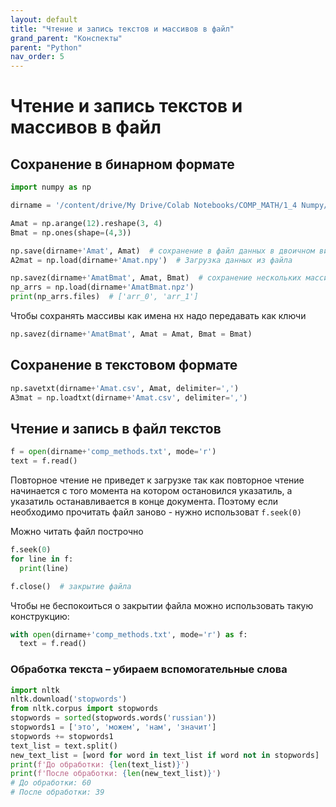 ```yaml
---
layout: default
title: "Чтение и запись текстов и массивов в файл"
grand_parent: "Конспекты"
parent: "Python"
nav_order: 5
---
```


# Чтение и запись текстов и массивов в файл

## Сохранение в бинарном формате

```py
import numpy as np

dirname = '/content/drive/My Drive/Colab Notebooks/COMP_MATH/1_4 Numpy/'

Amat = np.arange(12).reshape(3, 4)
Bmat = np.ones(shape=(4,3))

np.save(dirname+'Amat', Amat)  # сохранение в файл данных в двоичном виде с расширением .npy
A2mat = np.load(dirname+'Amat.npy')  # Загрузка данных из файла

np.savez(dirname+'AmatBmat', Amat, Bmat)  # сохранение нескольких массивов в файл
np_arrs = np.load(dirname+'AmatBmat.npz')
print(np_arrs.files)  # ['arr_0', 'arr_1']
```

Чтобы сохранять массивы как имена нх надо передавать как ключи

```py
np.savez(dirname+'AmatBmat', Amat = Amat, Bmat = Bmat)
```

## Сохранение в текстовом формате

```py
np.savetxt(dirname+'Amat.csv', Amat, delimiter=',')
A3mat = np.loadtxt(dirname+'Amat.csv', delimiter=',')
```

## Чтение и запись в файл текстов

```py
f = open(dirname+'comp_methods.txt', mode='r')
text = f.read()
```

Повторное чтение не приведет к загрузке так как повторное чтение начинается с того момента на котором остановился указатиль, а указатиль останавливается в конце документа. Поэтому если необходимо прочитать файл заново - нужно использоват `f.seek(0)`

Можно читать файл построчно

```py
f.seek(0)
for line in f:
  print(line)
```

```py
f.close()  # закрытие файла
```

Чтобы не беспокоиться о закрытии файла можно использовать такую конструкцию:
```py
with open(dirname+'comp_methods.txt', mode='r') as f:
  text = f.read()
```

### Обработка текста – убираем вспомогательные слова

```py
import nltk
nltk.download('stopwords')
from nltk.corpus import stopwords
stopwords = sorted(stopwords.words('russian'))
stopwords1 = ['это', 'можем', 'нам', 'значит']
stopwords += stopwords1
text_list = text.split()
new_text_list = [word for word in text_list if word not in stopwords]
print(f'До обработки: {len(text_list)}')
print(f'После обработки: {len(new_text_list)}')
# До обработки: 60
# После обработки: 39
```
